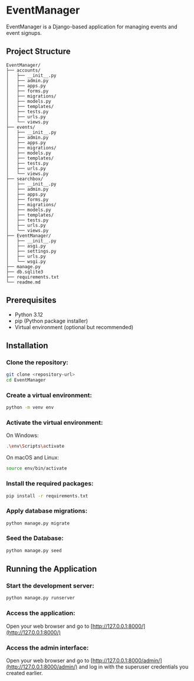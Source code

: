 # EventManager

EventManager is a Django-based application for managing events and event signups.

## Project Structure

```
EventManager/
├── accounts/
│   ├── __init__.py
│   ├── admin.py
│   ├── apps.py
│   ├── forms.py
│   ├── migrations/
│   ├── models.py
│   ├── templates/
│   ├── tests.py
│   ├── urls.py
│   └── views.py
├── events/
│   ├── __init__.py
│   ├── admin.py
│   ├── apps.py
│   ├── migrations/
│   ├── models.py
│   ├── templates/
│   ├── tests.py
│   ├── urls.py
│   └── views.py
├── searchbox/
│   ├── __init__.py
│   ├── admin.py
│   ├── apps.py
│   ├── forms.py
│   ├── migrations/
│   ├── models.py
│   ├── templates/
│   ├── tests.py
│   ├── urls.py
│   └── views.py
├── EventManager/
│   ├── __init__.py
│   ├── asgi.py
│   ├── settings.py
│   ├── urls.py
│   └── wsgi.py
├── manage.py
├── db.sqlite3
├── requirements.txt
└── readme.md
```

## Prerequisites

- Python 3.12
- pip (Python package installer)
- Virtual environment (optional but recommended)

## Installation

### Clone the repository:

```sh
git clone <repository-url>
cd EventManager
```

### Create a virtual environment:

```sh
python -m venv env
```

### Activate the virtual environment:

On Windows:

```sh
.\env\Scripts\activate
```

On macOS and Linux:

```sh
source env/bin/activate
```

### Install the required packages:

```sh
pip install -r requirements.txt
```

### Apply database migrations:

```sh
python manage.py migrate
```

### Seed the Database:

```sh
python manage.py seed
```

## Running the Application

### Start the development server:

```sh
python manage.py runserver
```

### Access the application:

Open your web browser and go to [http://127.0.0.1:8000/](http://127.0.0.1:8000/)

### Access the admin interface:

Open your web browser and go to [http://127.0.0.1:8000/admin/](http://127.0.0.1:8000/admin/) and log in with the superuser credentials you created earlier.
